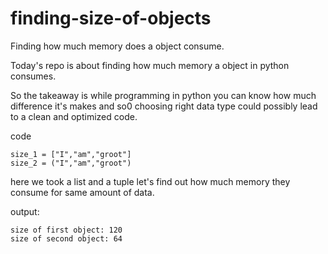 # finding-size-of-objects
Finding how much memory does a object consume.

Today's repo is about finding how much memory a object in python consumes.

So the takeaway is while programming in python you can know how much difference it's makes and so0 choosing right data type could possibly lead to a clean and optimized code.

code

    size_1 = ["I","am","groot"]
    size_2 = ("I","am","groot")

here we took a list and a tuple let's find out how much memory they consume for same amount of data.

output:

    size of first object: 120
    size of second object: 64

